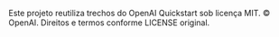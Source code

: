 Este projeto reutiliza trechos do OpenAI Quickstart sob licença MIT.
© OpenAI. Direitos e termos conforme LICENSE original.
